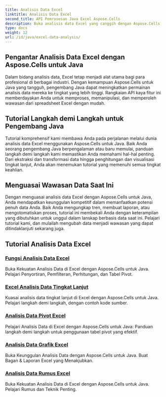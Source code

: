 ```yaml
---
title: Analisis Data Excel
linktitle: Analisis Data Excel
second_title: API Pemrosesan Java Excel Aspose.Cells
description: Buka analisis data Excel yang canggih dengan Aspose.Cells untuk Java. Jelajahi tutorial langkah demi langkah untuk pengembang Java. Wawasan data master hari ini.
type: docs
weight: 12
url: /id/java/excel-data-analysis/
---
```


## Pengantar Analisis Data Excel dengan Aspose.Cells untuk Java

Dalam bidang analisis data, Excel tetap menjadi alat utama bagi para profesional di berbagai industri. Dengan kemampuan Aspose.Cells untuk Java yang tangguh, pengembang Java dapat meningkatkan permainan analisis data mereka ke tingkat yang lebih tinggi. Rangkaian API kaya fitur ini memberdayakan Anda untuk memproses, memanipulasi, dan memperoleh wawasan dari spreadsheet Excel dengan mudah.

## Tutorial Langkah demi Langkah untuk Pengembang Java

Tutorial komprehensif kami membawa Anda pada perjalanan melalui dunia analisis data Excel menggunakan Aspose.Cells untuk Java. Baik Anda seorang pengembang Java berpengalaman atau baru memulai, panduan langkah demi langkah kami memastikan Anda memahami hal-hal penting. Dari ekstraksi dan transformasi data hingga penghitungan dan visualisasi tingkat lanjut, Anda akan menemukan tutorial yang memenuhi semua tingkat keahlian.

## Menguasai Wawasan Data Saat Ini

Dengan menguasai analisis data Excel dengan Aspose.Cells untuk Java, Anda mendapatkan keunggulan kompetitif dalam memanfaatkan potensi penuh data Anda. Baik Anda mengungkap tren, membuat laporan, atau mengotomatiskan proses, tutorial ini membekali Anda dengan keterampilan yang dibutuhkan untuk unggul dalam lanskap berbasis data saat ini. Pelajari tutorial kami, dan mulailah mengubah data menjadi wawasan yang dapat ditindaklanjuti sekarang juga.

## Tutorial Analisis Data Excel
### [Fungsi Analisis Data Excel](./data-analysis-functions-excel/)
Buka Kekuatan Analisis Data di Excel dengan Aspose.Cells untuk Java. Pelajari Penyortiran, Pemfilteran, Perhitungan, dan Tabel Pivot.
### [Excel Analisis Data Tingkat Lanjut](./advanced-data-analysis-excel/)
Kuasai analisis data tingkat lanjut di Excel dengan Aspose.Cells untuk Java. Pelajari langkah demi langkah, dengan contoh kode sumber.
### [Analisis Data Pivot Excel](./data-analysis-excel-pivot/)
Pelajari Analisis Data di Excel dengan Aspose.Cells untuk Java: Panduan langkah demi langkah untuk penggunaan tabel pivot yang efektif.
### [Analisis Data Grafik Excel](./data-analysis-excel-charts/)
Buka Keunggulan Analisis Data dengan Aspose.Cells untuk Java. Buat Bagan & Laporan Excel yang Menakjubkan.
### [Analisis Data Rumus Excel](./data-analysis-excel-formulas/)
Buka Kekuatan Analisis Data di Excel dengan Aspose.Cells untuk Java. Pelajari Rumus dan Teknik Penting.